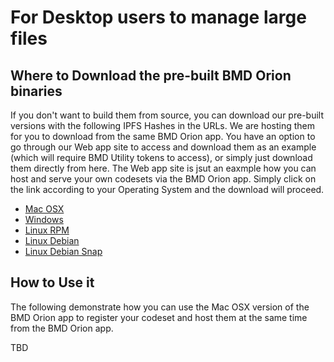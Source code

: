 # For Desktop users to manage large files

## Where to Download the pre-built BMD Orion binaries
If you don't want to build them from source, you can download our pre-built versions with the following IPFS Hashes in the URLs. We are hosting them for you to download from the same BMD Orion app. You have an option to go through our Web app site to access and download them as an example (which will require BMD Utility tokens to access), or simply just download them directly from here. The Web app site is jsut an eaxmple how you can host and serve your own codesets via the BMD Orion app.
Simply click on the link according to your Operating System and the download will proceed.

* [Mac OSX](https://cloudflare-ipfs.com/ipfs/QmdAMfshgvVyVLpncC79SSgf3Tig8kvoweX5X2oGcoyd9d)
* [Windows](https://cloudflare-ipfs.com/ipfs/QmYFh3dZ36Ux7MqghDV83zoQGNFbf9MLH2m9M1vnG8fQif)
* [Linux RPM](https://cloudflare-ipfs.com/ipfs/Qma7j7XXUvbNbh598fA6d77K1tKzFr2eJWqa7wT22MwY7f)
* [Linux Debian](https://cloudflare-ipfs.com/ipfs/QmXch37yUpzKK4ebPPvhTowgJeKt1DsZtmMfaSk9Nrpise)
* [Linux Debian Snap](https://cloudflare-ipfs.com/ipfs/QmVoRZTrxLWc9gXWX2AR8tEh1ZeM3nLbXMjLc4ggF7Ms4e) 

## How to Use it
The following demonstrate how you can use the Mac OSX version of the BMD Orion app to register your codeset and host them at the same time from the BMD Orion app.

TBD
